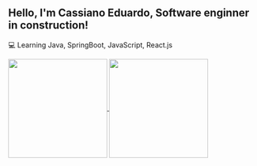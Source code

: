 ## Hello, I'm Cassiano Eduardo, Software enginner in construction!
💻 Learning Java, SpringBoot, JavaScript, React.js

<a href="https://github.com/anuraghazra/github-readme-stats">
  <img height=200 align="center" src="https://github-readme-stats.vercel.app/api?username=CassianoE&theme=dark&show_icons=true" />
</a>
<a href="https://github.com/anuraghazra/convoychat">
  <img height=200 align="center" src="https://github-readme-stats.vercel.app/api/top-langs?username=CassianoE&layout=compact&langs_count=8&card_width=320&theme=dark" />
</a>

